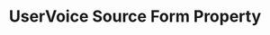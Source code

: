 ---
content-type: "api-form"
form-type: "source"
key: "source-form-properties-uservoice-object"

title: "UserVoice Source Form Property"
api-type: "uservoice"
display-name: "UserVoice"

source-type: "saas"
docs-name: "uservoice"

description: ""

object-attributes:
  - name: "api_key"
    type: "string"
    required: true
    description: |
      The UserVoice API key. API keys must be generated by a user who can access **Settings** in their UserVoice account. Refer to [UserVoice's documentation](https://developer.uservoice.com/docs/api/v2/getting-started/){:target="new"} for credential generation instructions.
    value: "<API_KEY>"

  - name: "api_secret"
    type: "string"
    required: true
    description: |
      The UserVoice API secret. API secrets must be generated by a user who can access **Settings** in their UserVoice account. Refer to [UserVoice's documentation](https://developer.uservoice.com/docs/api/v2/getting-started/){:target="new"} for credential generation instructions.
    value: "<SECRET>"

  - name: "subdomain"
    type: "string"
    required: true
    description: "The subdomain of the UserVoice account to replicate data from. For example: If the full subdomain were `stitch.uservoice.com`, only `stitch` would be provided."
    value: "<SUBDOMAIN>"
---